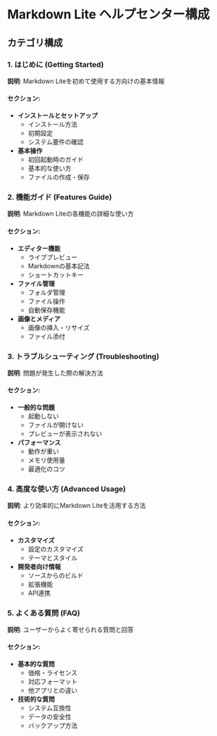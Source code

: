 # Markdown Lite ヘルプセンター構成

## カテゴリ構成

### 1. はじめに (Getting Started)
**説明**: Markdown Liteを初めて使用する方向けの基本情報

#### セクション:
- **インストールとセットアップ**
  - インストール方法
  - 初期設定
  - システム要件の確認
- **基本操作**
  - 初回起動時のガイド
  - 基本的な使い方
  - ファイルの作成・保存

### 2. 機能ガイド (Features Guide)
**説明**: Markdown Liteの各機能の詳細な使い方

#### セクション:
- **エディター機能**
  - ライブプレビュー
  - Markdownの基本記法
  - ショートカットキー
- **ファイル管理**
  - フォルダ管理
  - ファイル操作
  - 自動保存機能
- **画像とメディア**
  - 画像の挿入・リサイズ
  - ファイル添付

### 3. トラブルシューティング (Troubleshooting)
**説明**: 問題が発生した際の解決方法

#### セクション:
- **一般的な問題**
  - 起動しない
  - ファイルが開けない
  - プレビューが表示されない
- **パフォーマンス**
  - 動作が重い
  - メモリ使用量
  - 最適化のコツ

### 4. 高度な使い方 (Advanced Usage)
**説明**: より効率的にMarkdown Liteを活用する方法

#### セクション:
- **カスタマイズ**
  - 設定のカスタマイズ
  - テーマとスタイル
- **開発者向け情報**
  - ソースからのビルド
  - 拡張機能
  - API連携

### 5. よくある質問 (FAQ)
**説明**: ユーザーからよく寄せられる質問と回答

#### セクション:
- **基本的な質問**
  - 価格・ライセンス
  - 対応フォーマット
  - 他アプリとの違い
- **技術的な質問**
  - システム互換性
  - データの安全性
  - バックアップ方法
